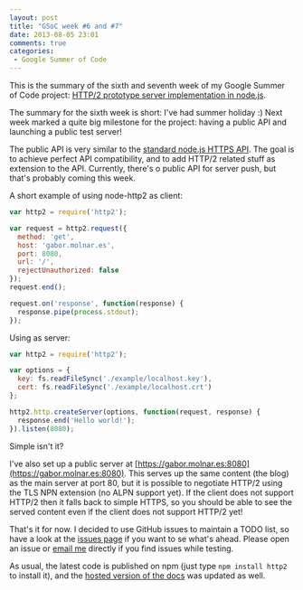```yaml
---
layout: post
title: "GSoC week #6 and #7"
date: 2013-08-05 23:01
comments: true
categories: 
 - Google Summer of Code
---
```


This is the summary of the sixth and seventh week of my Google Summer of Code project: [HTTP/2 prototype server implementation in node.js](https://google-melange.appspot.com/gsoc/project/google/gsoc2013/molnarg/5001).

<!-- more -->

The summary for the sixth week is short: I've had summer holiday :) Next week marked a quite big milestone for the project: having a public API and launching a public test server!

The public API is very similar to the [standard node.js HTTPS API](http://nodejs.org/api/https.html). The goal is to achieve perfect API compatibility, and to add HTTP/2 related stuff as extension to the API. Currently, there's o public API for server push, but that's probably coming this week.

A short example of using node-http2 as client:

```javascript
var http2 = require('http2');

var request = http2.request({
  method: 'get',
  host: 'gabor.molnar.es',
  port: 8080,
  url: '/',
  rejectUnauthorized: false
});
request.end();

request.on('response', function(response) {
  response.pipe(process.stdout);
});
```

Using as server:

```javascript
var http2 = require('http2');

var options = {
  key: fs.readFileSync('./example/localhost.key'),
  cert: fs.readFileSync('./example/localhost.crt')
};

http2.http.createServer(options, function(request, response) {
  response.end('Hello world!');
}).listen(8080);
```

Simple isn't it?

I've also set up a public server at [https://gabor.molnar.es:8080](https://gabor.molnar.es:8080). This serves up the same content (the blog) as the main server at port 80, but it is possible to negotiate HTTP/2 using the TLS NPN extension (no ALPN support yet). If the client does not support HTTP/2 then it falls back to simple HTTPS, so you should be able to see the served content even if the client does not support HTTP/2 yet!

That's it for now. I decided to use GitHub issues to maintain a TODO list, so have a look at the [issues page](https://github.com/molnarg/node-http2/issues) if you want to se what's ahead. Please open an issue or [email me](mailto:gabor@molnar.es) directly if you find issues while testing.

As usual, the latest code is published on npm (just type `npm install http2` to install it), and the [hosted version of the docs](http://molnarg.github.io/node-http2/doc/) was updated as well.
